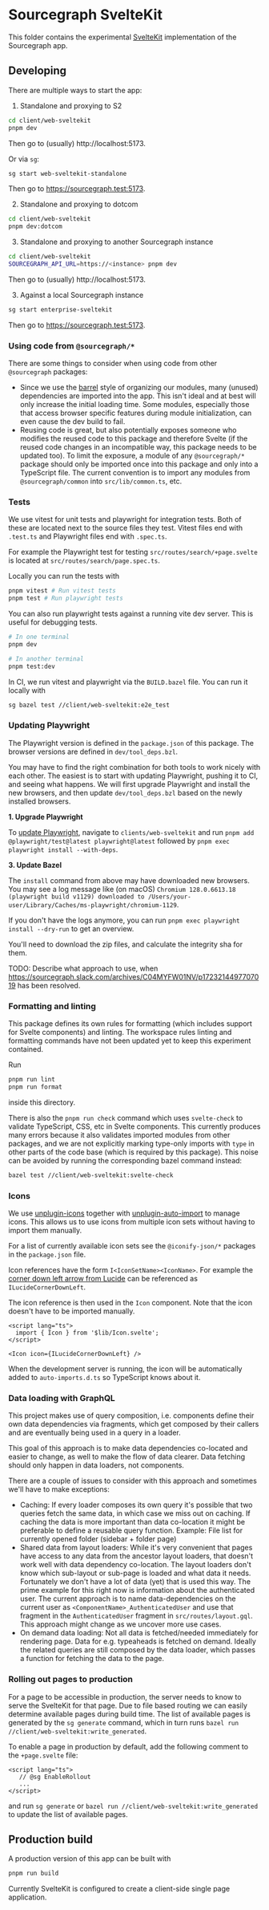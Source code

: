 # Sourcegraph SvelteKit

This folder contains the experimental [SvelteKit](https://kit.svelte.dev/)
implementation of the Sourcegraph app.

## Developing

There are multiple ways to start the app:

1. Standalone and proxying to S2

```bash
cd client/web-sveltekit
pnpm dev
```

Then go to (usually) http://localhost:5173.

Or via `sg`:

```bash
sg start web-sveltekit-standalone
```

Then go to https://sourcegraph.test:5173.

2. Standalone and proxying to dotcom

```bash
cd client/web-sveltekit
pnpm dev:dotcom
```

3. Standalone and proxying to another Sourcegraph instance

```bash
cd client/web-sveltekit
SOURCEGRAPH_API_URL=https://<instance> pnpm dev
```

Then go to (usually) http://localhost:5173.

3. Against a local Sourcegraph instance

```bash
sg start enterprise-sveltekit
```

Then go to https://sourcegraph.test:5173.

### Using code from `@sourcegraph/*`

There are some things to consider when using code from other `@sourcegraph`
packages:

- Since we use the [barrel](https://basarat.gitbook.io/typescript/main-1/barrel)
  style of organizing our modules, many (unused) dependencies are imported into
  the app. This isn't ideal and at best will only increase the initial loading
  time. Some modules, especially those that access browser specific features
  during module initialization, can even cause the dev build to fail.
- Reusing code is great, but also potentially exposes someone who modifies the
  reused code to this package and therefore Svelte (if the reused code changes
  in an incompatible way, this package needs to be updated too). To limit the
  exposure, a module of any `@sourcegraph/*` package should only be imported
  once into this package and only into a TypeScript file.
  The current convention is to import any modules from `@sourcegraph/common`
  into `src/lib/common.ts`, etc.

### Tests

We use vitest for unit tests and playwright for integration tests. Both of these
are located next to the source files they test.
Vitest files end with `.test.ts` and Playwright files end with `.spec.ts`.

For example the Playwright test for testing `src/routes/search/+page.svelte`
is located at `src/routes/search/page.spec.ts`.

Locally you can run the tests with

```sh
pnpm vitest # Run vitest tests
pnpm test # Run playwright tests
```

You can also run playwright tests against a running vite dev server. This is
useful for debugging tests.

```sh
# In one terminal
pnpm dev
```

```sh
# In another terminal
pnpm test:dev
```

In CI, we run vitest and playwright via the `BUILD.bazel` file. You can run it locally with

```sh
sg bazel test //client/web-sveltekit:e2e_test
```

### Updating Playwright

The Playwright version is defined in the `package.json` of this package. The browser versions are defined in `dev/tool_deps.bzl`.

You may have to find the right combination for both tools to work nicely with each other. The easiest is to start with updating
Playwright, pushing it to CI, and seeing what happens. We will first upgrade
Playwright and install the new browsers, and then update `dev/tool_deps.bzl` based on the newly installed browsers.

**1. Upgrade Playwright**

To [update Playwright](https://playwright.dev/docs/intro#updating-playwright), navigate to `clients/web-sveltekit` and
run `pnpm add @playwright/test@latest playwright@latest` followed by `pnpm exec playwright install --with-deps`.

**3. Update Bazel**

The `install` command from above may have downloaded new browsers. You may see a log message like (on macOS) `Chromium 128.0.6613.18 (playwright build v1129) downloaded to /Users/your-user/Library/Caches/ms-playwright/chromium-1129`.

If you don't have the logs anymore, you can run `pnpm exec playwright install --dry-run` to get an overview.

You'll need to download the zip files, and calculate the integrity sha for them.

TODO: Describe what approach to use, when https://sourcegraph.slack.com/archives/C04MYFW01NV/p1723214497707019 has been resolved.

### Formatting and linting

This package defines its own rules for formatting (which includes support for
Svelte components) and linting. The workspace rules linting and formatting
commands have not been updated yet to keep this experiment contained.

Run

```sh
pnpm run lint
pnpm run format
```

inside this directory.

There is also the `pnpm run check` command which uses `svelte-check` to validate
TypeScript, CSS, etc in Svelte components. This currently produces many errors
because it also validates imported modules from other packages, and we are not
explicitly marking type-only imports with `type` in other parts of the code
base (which is required by this package).
This noise can be avoided by running the corresponding bazel command instead:

```sh
bazel test //client/web-sveltekit:svelte-check
```

### Icons

We use [unplugin-icons](https://github.com/unplugin/unplugin-icons) together
with [unplugin-auto-import](https://github.com/unplugin/unplugin-auto-import)
to manage icons. This allows us to use icons from multiple icon sets without
having to import them manually.

For a list of currently available icon sets see the `@iconify-json/*` packages
in the `package.json` file.

Icon references have the form `I<IconSetName><IconName>`. For example the
[corner down left arrow from Lucide](https://lucide.dev/icons/corner-down-left)
can be referenced as `ILucideCornerDownLeft`.

The icon reference is then used in the `Icon` component. Note that the icon
doesn't have to be imported manually.

```svelte
<script lang="ts">
  import { Icon } from '$lib/Icon.svelte';
</script>

<Icon icon={ILucideCornerDownLeft} />
```

When the development server is running, the icon will be automatically added to
`auto-imports.d.ts` so TypeScript knows about it.

### Data loading with GraphQL

This project makes use of query composition, i.e. components define their own
data dependencies via fragments, which get composed by their callers and are
eventually being used in a query in a loader.

This goal of this approach is to make data dependencies co-located and easier
to change, as well to make the flow of data clearer. Data fetching should only
happen in data loaders, not components.

There are a couple of issues to consider with this approach and sometimes we'll
have to make exceptions:

- Caching: If every loader composes its own query it's possible that two
  queries fetch the same data, in which case we miss out on caching. If caching
  the data is more important than data co-location it might be preferable to
  define a reusable query function. Example: File list for currently opened
  folder (sidebar + folder page)
- Shared data from layout loaders: While it's very convenient that pages have
  access to any data from the ancestor layout loaders, that doesn't work well
  with data dependency co-location. The layout loaders don't know which
  sub-layout or sub-page is loaded and what data it needs.
  Fortunately we don't have a lot of data (yet) that is used this way. The
  prime example for this right now is information about the authenticated user.
  The current approach is to name data-dependencies on the current user as
  `<ComponentName>_AuthenticatedUser` and use that fragment in the
  `AuthenticatedUser` fragment in `src/routes/layout.gql`.
  This approach might change as we uncover more use cases.
- On demand data loading: Not all data is fetched/needed immediately for
  rendering page. Data for e.g. typeaheads is fetched on demand. Ideally the
  related queries are still composed by the data loader, which passes a
  function for fetching the data to the page.

### Rolling out pages to production

For a page to be accessible in production, the server needs to know to serve the
SvelteKit for that page. Due to file based routing we can easily determine available
pages during build time. The list of available pages is generated by the `sg generate`
command, which in turn runs `bazel run //client/web-sveltekit:write_generated`.

To enable a page in production by default, add the following comment to the `+page.svelte`
file:

```svelte
<script lang="ts">
   // @sg EnableRollout
   ...
</script>
```

and run `sg generate` or `bazel run //client/web-sveltekit:write_generated` to update the
list of available pages.

## Production build

A production version of this app can be built with

```sh
pnpm run build
```

Currently SvelteKit is configured to create a client-side single page
application.
